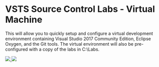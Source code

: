 # VSTS Source Control Labs - Virtual Machine
This will allow you to quickly setup and configure a virtual development environment containing Visual Studio 2017 Community Edition, Eclipse Oxygen, and the Git tools. The virtual environment will also be pre-configured with a copy of the labs in C:\Labs.

<!-- [![Deploy to Azure](http://azuredeploy.net/deploybutton.png)](https://azuredeploy.net/) -->

<a href="https://portal.azure.com/#create/microsoft.template/uri/https%3A%2F%2Fraw.githubusercontent.com%2Fkenmuse%2Fvstslab%2Fmaster%2Fazuredeploy.json" target="_blank">
    <img src="http://azuredeploy.net/deploybutton.png"/>
</a>
<a href="http://armviz.io/#/?load=https://raw.githubusercontent.com/kenmuse/vstslab/master/azuredeploy.json" target="_blank">
    <img src="http://armviz.io/visualizebutton.png"/>
</a>
